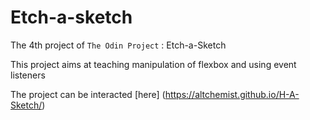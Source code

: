 # Etch-a-sketch
The 4th project of `The Odin Project` : Etch-a-Sketch 

This project aims at teaching manipulation of flexbox and using event listeners

The project can be interacted [here] (https://altchemist.github.io/H-A-Sketch/)
